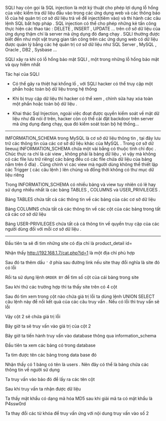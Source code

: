 SQLI hay còn gọi là SQL injection là một kỷ thuật cho phép lợi dụng lỗ hổng của việc kiểm tra dữ liệu đầu vào trong các ứng dụng web và các thông báo lỗ của hệ quản trị cơ sở dữ liệu trả về để inject(tiêm vào) và thi hành các câu lệnh SQL bất hợp pháp . SQL injection có thể cho phép những kẻ tấn công thực hiện các thao tác : DELETE , INSERT , UPDATE ... trên cở sở dữ liệu của ứng dụng thậm chí là server mà ứng dụng đó đang chạy . SQLI thường được biết đến như một vật trung gian tấn công trên các ứng dụng web có dữ liệu được quản lý bằng các hệ quản trị cơ sở dữ liệu như SQL Server , MySQL , Oracle , DB2 , Sysbase ...

SQLI xãy ra khi có lỗ hổng bảo mật SQLI , một trong những lỗ hổng bảo mật và quy hiểm nhất 

Tác hại của SQLI 

- Có thể gây ra thiệt hại khổng lồ , với SQLI hacker có thể truy cập một phần hoặc toàn bộ dữ liệu trong hệ thống 

- Khi bị truy cập dữ liệu thì hacker có thể xem , chỉnh sửa hay xóa toàn một phần hoặc toàn bộ dữ liệu .

- Khai thác Sql Injection, ngoài việc đoạt được quyền kiểm soát về mặt dữ liệu như đã nói ở trên, hacker còn có thể cài đặt backdoor trên server mà ứng dụng đang chạy, qua đó kiểm soát toàn bộ hệ thống…


---------------

IMFORMATION_SCHEMA trong MySQL là cơ sở dữ liệu thông tin , tại đây lưu trữ các thông tin của các cơ sở dữ liệu khác của MySQL . Trong cơ sỡ dữ lieeuuj INFORMATION_SCHEMA chứa một vài bẳng có thuộc tính chỉ đọc . Chúc thực ra chỉ là cái view , không phải là bảng dữ liệu , vì vậy mà không có các file lưu trữ riêng( các bảng đều có các file chứa dữ liệu của bảng nằm trên ổ đĩa) . Cũng chính vì các view mà người dùng không thể thiết lập các Trigger ( các câu lệnh ) lên chúng và đồng thời không có thư mục dữ liệu riêng 

Trong INFORMATION_SCHEMA có nhiều bảng và view tuy nhiên có lẽ hay sử dụng nhiều nhất là các bảng TABLES , COLUMNS và USER_PRIVILEGES .

Bảng TABLES chứa tất cả các thông tin về các bảng của các cơ sở dữ liệu 

Bảng COLUMNS chứa tất cả các thông tin về các cột của các bảng trong tất cả các cơ sở dữ liệu 

Bảng USER-PRIVILEGES chứa tất cả cá thông tin về quyền truy cập của các người dùng đối với mỗi cơ sở dữ liệu . 

----------------------

Đầu tiên ta sẽ đi tìm những site có địa chỉ là product_detail id=

Nhận thấy http://192.168.1.7/cat.php?id=1 là một địa chỉ phù hợp

Sau đó ta thêm dấu `'` ở phía sau đường link nếu site thay đổi nghĩa là site đó có lỗi

Rồi ta sử dụng lệnh `ORDER BY` để tìm số cột của cái bảng trong site

Sau khi thử các trường hợp thì ta thấy site trên có 4 cột 

Sau đó tìm xem trong cột nào chứa giá trị lỗi ta dùng lệnh UNION SELECT câu lệnh này để nổi kết quả của các câu truy vấn . Nếu có lỗi thì truy vấn sẽ lỗi

Vậy cột 2 sẽ chứa giá trị lỗi

Bây giờ ta sẽ truy vấn vào giá trị của cột 2

Bây giờ ta tiến hành truy vấn vào database thông qua information_schema

Đầu tiên ta xem các bảng có trong database 

Ta tìm được tên các bảng trong data base đó 

Nhận thấy có 1 bảng có tên là users . Nên đây có thể là bảng chứa các thông tin về người sử dụng

Ta truy vấn vào bảo đó để lấy ra các tên cột 

Sau khi truy vấn ta nhận được dữ liệu 

Ta thấy mật khẩu có dạng mã hóa MD5 sau khi giải mã ta có mật khẩu là  P4ssw0rd



Ta thay đổi các từ khóa để truy vấn ứng với nội dung truy vấn vào số  2 

